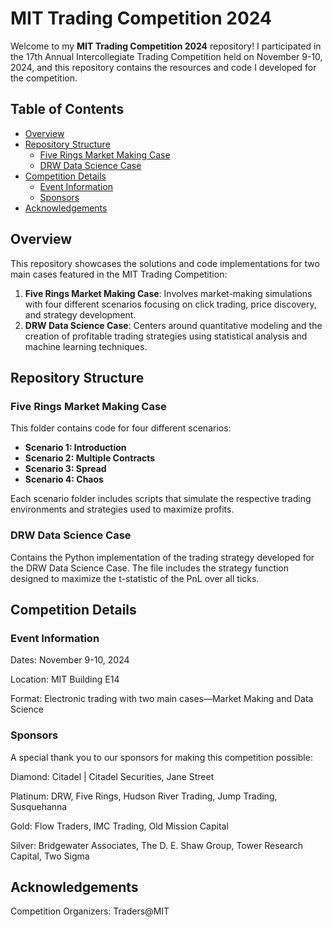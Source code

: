 # MIT Trading Competition 2024

Welcome to my **MIT Trading Competition 2024** repository! I participated in the 17th Annual Intercollegiate Trading Competition held on November 9-10, 2024, and this repository contains the resources and code I developed for the competition.

## Table of Contents

- [Overview](#overview)
- [Repository Structure](#repository-structure)
  - [Five Rings Market Making Case](#five-rings-market-making-case)
  - [DRW Data Science Case](#drw-data-science-case)
- [Competition Details](#competition-details)
  - [Event Information](#event-information)
  - [Sponsors](#sponsors)
- [Acknowledgements](#acknowledgements)


## Overview

This repository showcases the solutions and code implementations for two main cases featured in the MIT Trading Competition:

1. **Five Rings Market Making Case**: Involves market-making simulations with four different scenarios focusing on click trading, price discovery, and strategy development.
2. **DRW Data Science Case**: Centers around quantitative modeling and the creation of profitable trading strategies using statistical analysis and machine learning techniques.

## Repository Structure

### Five Rings Market Making Case

This folder contains code for four different scenarios:

- **Scenario 1: Introduction**
- **Scenario 2: Multiple Contracts**
- **Scenario 3: Spread**
- **Scenario 4: Chaos**

Each scenario folder includes scripts that simulate the respective trading environments and strategies used to maximize profits.

### DRW Data Science Case

Contains the Python implementation of the trading strategy developed for the DRW Data Science Case. The file includes the strategy function designed to maximize the t-statistic of the PnL over all ticks.

## Competition Details
### Event Information
Dates: November 9-10, 2024

Location: MIT Building E14

Format: Electronic trading with two main cases—Market Making and Data Science

### Sponsors
A special thank you to our sponsors for making this competition possible:

Diamond: Citadel | Citadel Securities, Jane Street

Platinum: DRW, Five Rings, Hudson River Trading, Jump Trading, Susquehanna

Gold: Flow Traders, IMC Trading, Old Mission Capital

Silver: Bridgewater Associates, The D. E. Shaw Group, Tower Research Capital, Two Sigma

## Acknowledgements
Competition Organizers: Traders@MIT

